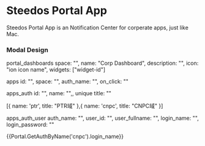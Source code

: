 # Steedos Portal App 

Steedos Portal App is an Notification Center for corperate apps, just like Mac. 

### Modal Design
portal_dashboards
	space: "",
	name: "Corp Dashboard",
	description: "",
	icon: "ion icon name",
	widgets: ["widget-id"]

apps
   id: "",
   space: "",
   auth_name: "",
   on_click: ""

apps_auth
   id: "",
   name: "",, unique
   title: ""
  
[{
  name: 'ptr',
  title: "PTR域"
},{
  name: 'cnpc',
  title: "CNPC域"
}]


apps_auth_user
   auth_name: "",
   user_id: "",
   user_fullname: "",
   login_name: "",
   login_password: ""



{{Portal.GetAuthByName('cnpc').login_name}}